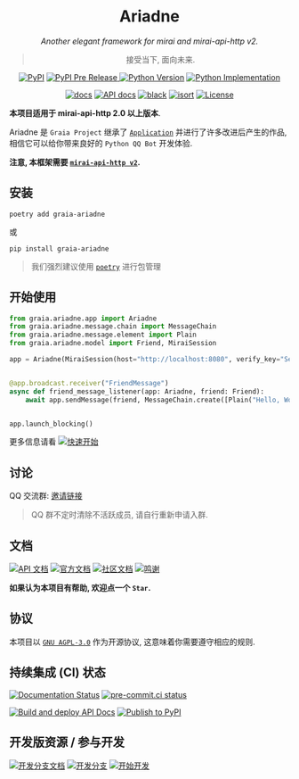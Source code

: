 <div align="center">

# Ariadne

_Another elegant framework for mirai and mirai-api-http v2._

> 接受当下, 面向未来.

<a href="https://pypi.org/project/graia-ariadne"><img alt="PyPI" src="https://img.shields.io/pypi/v/graia-ariadne" /></a></td>
<a href="https://pypi.org/project/graia-ariadne"><img alt="PyPI Pre Release" src="https://img.shields.io/github/v/tag/GraiaProject/Ariadne?include_prereleases&label=latest&color=orange"></td>
<a href="https://pypi.org/project/graia-ariadne"><img alt="Python Version" src="https://img.shields.io/pypi/pyversions/graia-ariadne" /></a>
<a href="https://pypi.org/project/graia-ariadne"><img alt="Python Implementation" src="https://img.shields.io/pypi/implementation/graia-ariadne" /></a>

<a href="https://graia.rtfd.io/"><img alt="docs" src="https://img.shields.io/badge/文档-here-blue" /></a>
<a href="https://graiaproject.github.io/Ariadne/"><img alt="API docs" src="https://img.shields.io/badge/API_文档-here-purple"></a>
<a href="https://github.com/psf/black"><img src="https://img.shields.io/badge/code%20style-black-black.svg" alt="black" /></a>
<a href="https://pycqa.github.io/isort/"><img src="https://img.shields.io/badge/%20imports-isort-%231674b1?style=flat" alt="isort"/></a>
<a href="https://github.com/GraiaProject/Ariadne/blob/master/LICENSE"><img alt="License" src="https://img.shields.io/github/license/GraiaProject/Ariadne"></a>

</div>

**本项目适用于 mirai-api-http 2.0 以上版本**.

Ariadne 是 `Graia Project` 继承了 [`Application`](https://github.com/GraiaProject/Applicaiton) 并进行了许多改进后产生的作品,
相信它可以给你带来良好的 `Python QQ Bot` 开发体验.

**注意, 本框架需要 [`mirai-api-http v2`](https://github.com/project-mirai/mirai-api-http).**

## 安装

`poetry add graia-ariadne`

或

`pip install graia-ariadne`

> 我们强烈建议使用 [`poetry`](https://python-poetry.org) 进行包管理

## 开始使用

```python
from graia.ariadne.app import Ariadne
from graia.ariadne.message.chain import MessageChain
from graia.ariadne.message.element import Plain
from graia.ariadne.model import Friend, MiraiSession

app = Ariadne(MiraiSession(host="http://localhost:8080", verify_key="ServiceVerifyKey", account=123456789))


@app.broadcast.receiver("FriendMessage")
async def friend_message_listener(app: Ariadne, friend: Friend):
    await app.sendMessage(friend, MessageChain.create([Plain("Hello, World!")]))


app.launch_blocking()
```

更多信息请看
[![快速开始](https://img.shields.io/badge/文档-快速开始-blue)](https://graia.readthedocs.io/quickstart/)

## 讨论

QQ 交流群: [邀请链接](https://jq.qq.com/?_wv=1027&k=VXp6plBD)

> QQ 群不定时清除不活跃成员, 请自行重新申请入群.

## 文档

[![API 文档](https://img.shields.io/badge/API_文档-here-purple)](https://graiaproject.github.io/Ariadne/)
[![官方文档](https://img.shields.io/badge/官方文档-here-blue)](https://graia.rtfd.io/)
[![社区文档](https://img.shields.io/badge/社区文档-here-pink)](https://graiax.cn)
[![鸣谢](https://img.shields.io/badge/鸣谢-here-lightgreen)](https://graia.rtfd.io/appendix/credits)

**如果认为本项目有帮助, 欢迎点一个 `Star`.**

## 协议

本项目以 [`GNU AGPL-3.0`](https://choosealicense.com/licenses/agpl-3.0/) 作为开源协议, 这意味着你需要遵守相应的规则.

## 持续集成 (CI) 状态

[![Documentation Status](https://readthedocs.org/projects/graia/badge/?version=latest)](https://graia.rtfd.io/)
[![pre-commit.ci status](https://results.pre-commit.ci/badge/github/GraiaProject/Ariadne/master.svg)](https://results.pre-commit.ci/latest/github/GraiaProject/Ariadne/master)

[![Build and deploy API Docs](https://github.com/GraiaProject/Ariadne/actions/workflows/api_docs.yml/badge.svg)](https://github.com/GraiaProject/Ariadne/actions/workflows/api_docs.yml)
[![Publish to PyPI](https://github.com/GraiaProject/Ariadne/actions/workflows/release-to-pypi.yml/badge.svg)](https://github.com/GraiaProject/Ariadne/actions/workflows/release-to-pypi.yml)
## 开发版资源 / 参与开发

[![开发分支文档](https://img.shields.io/badge/开发分支文档-here-000099)](https://graia-dev.rtfd.io/)
[![开发分支](https://img.shields.io/badge/开发分支-here-green)](https://github.com/GraiaProject/Ariadne/tree/dev)
[![开始开发](https://img.shields.io/badge/开始开发-here-003399)](./CONTRIBUTING.md)